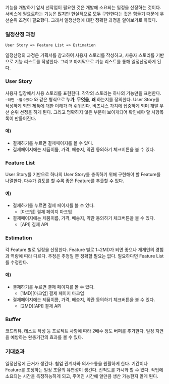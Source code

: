 기능을 개발하기 앞서 선작업이 필요한 것은 개발에 소요되는 일정을 산정하는 것이다. 서비스에 필요로하는 기능은 많지만 현실적으로 모두 구현한다는 것은 힘들기 때문에 우선순위 조정이 필요했다. 그래서 일정산정에 대한 정확한 과정을 알아보기로 하였다.

### 일정산정 과정
```
User Story => Feature List => Estimation
```
일정산정의 과정은 기획서를 참고하여 사용자 스토리를 작성하고, 사용자 스토리를 기반으로 기능 리스트를 작성한다. 그리고 마지막으로 기능 리스트를 통해 일정산정하게 된다.

### User Story
사용자 입장에서 사용 스토리를 표현한다. 각각의 스토리는 하나의 기능만을 표현한다. `~하면 ~할수있다` 와 같은 형식으로 **누가**, **무엇을**, **왜** 하는지를 정의한다. User Story를 작성하게 되면 제품에 대한 이해가 더 쉬워진다. 비즈니스 가치에 집중하게 되며 개발 우선 순위 선정을 하게 된다.
그리고 명확하지 않은 부분이 보이게되어 확인해야 할 사항목록이 만들어진다.

#### 예)
- 결제하기를 누르면 결제페이지를 볼 수 있다.
- 결제페이지에는 제품이름, 가격, 배송지, 약관 동의하기 체크버튼을 볼 수 있다.

### Feature List
User Story를 기반으로 하나의 User Story를 충족하기 위해 구현해야 할 Feature를 나열한다. 다수가 검토를 할 수록 좋은 Feature를 추출할 수 있다.

#### 예)
- 결제하기를 누르면 결제 페이지를 볼 수 있다.
  - [마크업] 결제 페이지 마크업
- 결제페이지에는 제품이름, 가격, 배송지, 약관 동의하기 체크버튼을 볼 수 있다.
  - [API] 결제 API

### Estimation
각 Feature 별로 일정을 산정한다. Feature 별로 1~2MD가 되면 좋으나 개개인의 경험과 역량에 따라 다르다.
추정은 추청일 뿐 정확할 필요는 없다. 필요하다면 Feature List를 수정한다.

#### 예)
- 결제하기를 누르면 결제 페이지를 볼 수 있다.
  - [1MD][마크업] 결제 페이지 마크업
- 결제페이지에는 제품이름, 가격, 배송지, 약관 동의하기 체크버튼을 볼 수 있다.
  - [2MD][API] 결제 API

### Buffer
코드리뷰, 테스트 작성 등 프로젝트 사항에 따라 2배수 정도 버퍼를 추가한다. 일정 지연을 예방하는 완충기간의 효과를 볼 수 있다.

### 기대효과
일정산정에 근거가 생긴다. 협업 관계자와 의사소통을 원활하게 한다.
기간이나 Feature를 조정하는 일정 조율의 유연성이 생긴다.
진척도를 가시화 할 수 있다. 작업에 소요되는 시간을 측정하능하게 되고, 주어진 시간에 얼만큼 생산 가능한지 알게 된다.